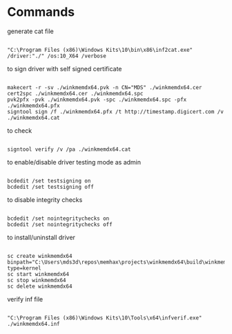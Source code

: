 # Commands

generate cat file

```

"C:\Program Files (x86)\Windows Kits\10\bin\x86\inf2cat.exe" /driver:"./" /os:10_X64 /verbose

```

to sign driver with self signed certificate

```

makecert -r -sv ./winkmemdx64.pvk -n CN="MDS" ./winkmemdx64.cer
cert2spc ./winkmemdx64.cer ./winkmemdx64.spc
pvk2pfx -pvk ./winkmemdx64.pvk -spc ./winkmemdx64.spc -pfx ./winkmemdx64.pfx
signtool sign /f ./winkmemdx64.pfx /t http://timestamp.digicert.com /v ./winkmemdx64.cat

```

to check

```

signtool verify /v /pa ./winkmemdx64.cat

```

to enable/disable driver testing mode
as admin

```

bcdedit /set testsigning on
bcdedit /set testsigning off

```

to disable integrity checks

```

bcdedit /set nointegritychecks on
bcdedit /set nointegritychecks off

```

to install/uninstall driver

```

sc create winkmemdx64 binpath="C:\Users\mds3d\repos\memhax\projects\winkmemdx64\build\winkmemdx64.sys" type=kernel
sc start winkmemdx64
sc stop winkmemdx64
sc delete winkmemdx64

```

verify inf file

```

"C:\Program Files (x86)\Windows Kits\10\Tools\x64\infverif.exe" ./winkmemdx64.inf

```

